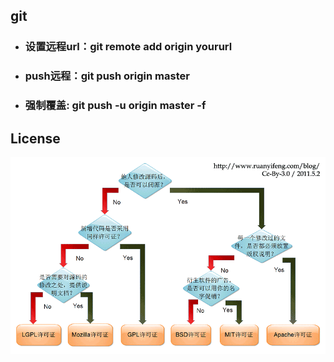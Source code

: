 ## git
* ### 设置远程url：git remote add origin yoururl
* ### push远程：git push origin master
* ### 强制覆盖: git push -u origin master -f

## License
![](./imgs/git_License.png)
